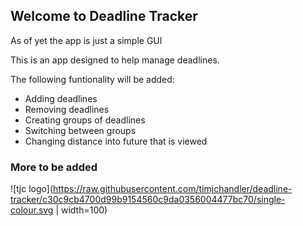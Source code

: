 ## Welcome to Deadline Tracker

As of yet the app is just a simple GUI

This is an app designed to help manage deadlines. 

The following funtionality will be added:

+ Adding deadlines
+ Removing deadlines
+ Creating groups of deadlines
+ Switching between groups
+ Changing distance into future that is viewed

### More to be added

![tjc logo](https://raw.githubusercontent.com/timjchandler/deadline-tracker/c30c9cb4700d99b9154560c9da0356004477bc70/single-colour.svg | width=100)
